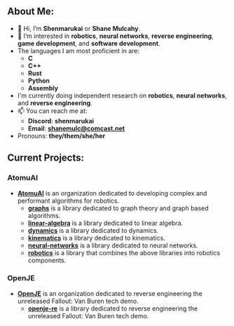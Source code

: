 ## About Me:

- 👋 Hi, I’m **Shenmarukai** or **Shane Mulcahy**.
- 👀 I’m interested in **robotics**, **neural networks**, **reverse engineering**, **game development**, and **software development**.
- The languages I am most proficient in are:
    - **C**
    - **C++**
    - **Rust**
    - **Python**
    - **Assembly**
- I'm currently doing independent research on **robotics**, **neural networks**, and **reverse engineering**.
- 📫 You can reach me at:
    - **Discord**: **shenmarukai**
    - **Email**: **shanemulc@comcast.net**
- Pronouns: **they/them/she/her**

## Current Projects:

### AtomuAI
- [**AtomuAI**](https://github.com/AtomuAI) is an organization dedicated to developing complex and performant algorithms for robotics.
    - [**graphs**](https://github.com/AtomuAI/graphs) is a library dedicated to graph theory and graph based algorithms.
    - [**linear-algebra**](https://github.com/AtomuAI/linear-algebra) is a library dedicated to linear algebra.
    - [**dynamics**](https://github.com/AtomuAI/dynamics) is a library dedicated to dynamics.
    - [**kinematics**](https://github.com/AtomuAI/kinematics) is a library dedicated to kinematics.
    - [**neural-networks**](https://github.com/AtomuAI/neural-networks) is a library dedicated to neural networks.
    - [**robotics**](https://github.com/AtomuAI/robotics) is a library that combines the above libraries into robotics components.

### OpenJE
- [**OpenJE**](https://github.com/OpenJE) is an organization dedicated to reverse engineering the unreleased Fallout: Van Buren tech demo.
    - [**openje-re**](https://github.com/OpenJE/openje-re) is a library dedicated to reverse engineering the unreleased Fallout: Van Buren tech demo.
